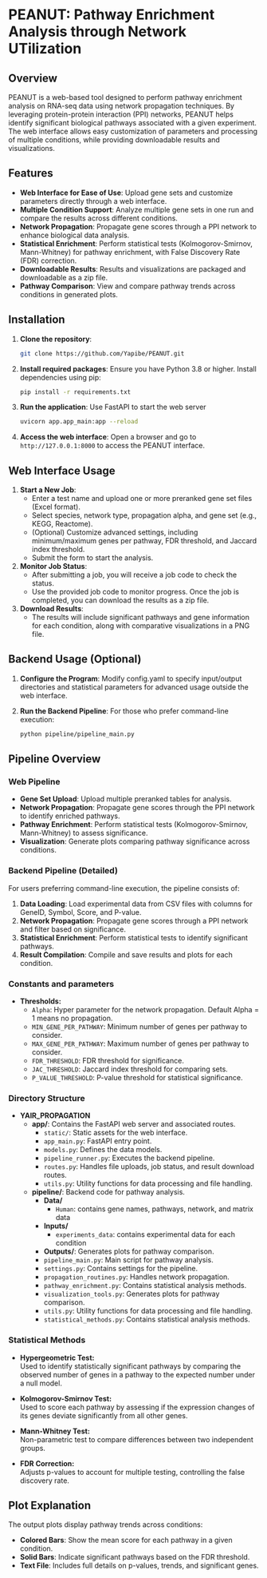 # PEANUT: Pathway Enrichment Analysis through Network UTilization

## Overview

PEANUT is a web-based tool designed to perform pathway enrichment analysis on RNA-seq data using network propagation techniques. By leveraging protein-protein interaction (PPI) networks, PEANUT helps identify significant biological pathways associated with a given experiment. The web interface allows easy customization of parameters and processing of multiple conditions, while providing downloadable results and visualizations.

## Features
- **Web Interface for Ease of Use**: Upload gene sets and customize parameters directly through a web interface.
- **Multiple Condition Support**: Analyze multiple gene sets in one run and compare the results across different conditions.
- **Network Propagation**: Propagate gene scores through a PPI network to enhance biological data analysis.
- **Statistical Enrichment**: Perform statistical tests (Kolmogorov-Smirnov, Mann-Whitney) for pathway enrichment, with False Discovery Rate (FDR) correction.
- **Downloadable Results**: Results and visualizations are packaged and downloadable as a zip file.
- **Pathway Comparison**: View and compare pathway trends across conditions in generated plots.

## Installation

1. **Clone the repository**:
   ```sh
   git clone https://github.com/Yapibe/PEANUT.git
   ```
2. **Install required packages**:
   Ensure you have Python 3.8 or higher. Install dependencies using pip:
   ```sh
   pip install -r requirements.txt
   ```
3. **Run the application**:
   Use FastAPI to start the web server
   ```sh
   uvicorn app.app_main:app --reload
   ```

4. **Access the web interface**:
    Open a browser and go to `http://127.0.0.1:8000` to access the PEANUT interface.

## Web Interface Usage

1. **Start a New Job**:
    - Enter a test name and upload one or more preranked gene set files (Excel format).
    - Select species, network type, propagation alpha, and gene set (e.g., KEGG, Reactome).
    - (Optional) Customize advanced settings, including minimum/maximum genes per pathway, FDR threshold, and Jaccard index threshold.
    - Submit the form to start the analysis.
2. **Monitor Job Status**:
    - After submitting a job, you will receive a job code to check the status.
    - Use the provided job code to monitor progress. Once the job is completed, you can download the results as a zip file.
3. **Download Results**:
    - The results will include significant pathways and gene information for each condition, along with comparative visualizations in a PNG file.

## Backend Usage (Optional)

1. **Configure the Program**: Modify config.yaml to specify input/output directories and statistical parameters for advanced usage outside the web interface.

2. **Run the Backend Pipeline**: For those who prefer command-line execution:
   ```sh
   python pipeline/pipeline_main.py
   ```

## Pipeline Overview
### Web Pipeline
- **Gene Set Upload**: Upload multiple preranked tables for analysis.
- **Network Propagation**: Propagate gene scores through the PPI network to identify enriched pathways.
- **Pathway Enrichment**: Perform statistical tests (Kolmogorov-Smirnov, Mann-Whitney) to assess significance.
- **Visualization**: Generate plots comparing pathway significance across conditions.


### Backend Pipeline (Detailed)
For users preferring command-line execution, the pipeline consists of:
1. **Data Loading**: Load experimental data from CSV files with columns for GeneID, Symbol, Score, and P-value.
2. **Network Propagation**: Propagate gene scores through a PPI network and filter based on significance.
3. **Statistical Enrichment**: Perform statistical tests to identify significant pathways.
4. **Result Compilation**: Compile and save results and plots for each condition.


### Constants and parameters
- **Thresholds:**
  - `Alpha`: Hyper parameter for the network propagation. Default Alpha = 1 means no propagation.
  - `MIN_GENE_PER_PATHWAY`: Minimum number of genes per pathway to consider.
  - `MAX_GENE_PER_PATHWAY`: Maximum number of genes per pathway to consider.
  - `FDR_THRESHOLD`: FDR threshold for significance.
  - `JAC_THRESHOLD`: Jaccard index threshold for comparing sets.
  - `P_VALUE_THRESHOLD`: P-value threshold for statistical significance.

### Directory Structure
- **YAIR_PROPAGATION**
  - **app/**: Contains the FastAPI web server and associated routes.
    - `static/`: Static assets for the web interface.
    - `app_main.py`: FastAPI entry point.
    - `models.py`: Defines the data models.
    - `pipeline_runner.py`: Executes the backend pipeline.
    - `routes.py`: Handles file uploads, job status, and result download routes.
    - `utils.py`: Utility functions for data processing and file handling.
  - **pipeline/**: Backend code for pathway analysis.
    - **Data/**
      - `Human`: contains gene names, pathways, network, and matrix data
    - **Inputs/**
      - `experiments_data`: contains experimental data for each condition
    - **Outputs/**: Generates plots for pathway comparison.
    - `pipeline_main.py`: Main script for pathway analysis.
    - `settings.py`: Contains settings for the pipeline.
    - `propagation_routines.py`: Handles network propagation.
    - `pathway_enrichment.py`: Contains statistical analysis methods.
    - `visualization_tools.py`: Generates plots for pathway comparison.
    - `utils.py`: Utility functions for data processing and file handling.
    - `statistical_methods.py`: Contains statistical analysis methods.
    
### Statistical Methods
- **Hypergeometric Test:** <br>
  Used to identify statistically significant pathways by comparing the observed number of genes in a pathway to the expected number under a null model.

- **Kolmogorov-Smirnov Test:** <br>
    Used to score each pathway by assessing if the expression changes of its genes deviate significantly from all other genes.

- **Mann-Whitney Test:** <br>
    Non-parametric test to compare differences between two independent groups.

- **FDR Correction:** <br>
    Adjusts p-values to account for multiple testing, controlling the false discovery rate.

## Plot Explanation
The output plots display pathway trends across conditions:
- **Colored Bars**: Show the mean score for each pathway in a given condition.
- **Solid Bars**:  Indicate significant pathways based on the FDR threshold.
- **Text File**: Includes full details on p-values, trends, and significant genes.
